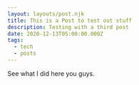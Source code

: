 ```yaml
---
layout: layouts/post.njk
title: This is a Post to test out stuff
description: Testing with a third post
date: 2020-12-13T05:00:00.000Z
tags:
  - tech
  - posts
---
```

See what I did here you guys.
